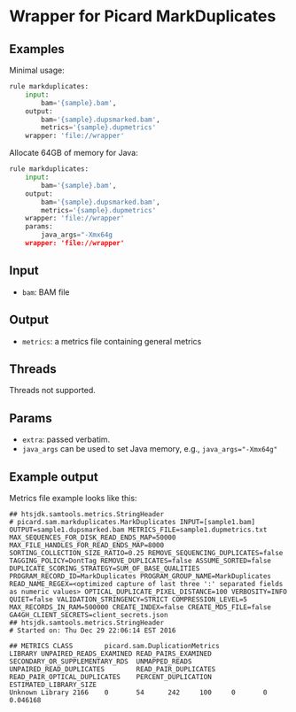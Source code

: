 # Wrapper for Picard MarkDuplicates

## Examples

Minimal usage:

```python
rule markduplicates:
    input:
        bam='{sample}.bam',
    output:
        bam='{sample}.dupsmarked.bam',
        metrics='{sample}.dupmetrics'
    wrapper: 'file://wrapper'
```

Allocate 64GB of memory for Java:

```python
rule markduplicates:
    input:
        bam='{sample}.bam',
    output:
        bam='{sample}.dupsmarked.bam',
        metrics='{sample}.dupmetrics'
    wrapper: 'file://wrapper'
    params:
        java_args="-Xmx64g
    wrapper: 'file://wrapper'
```

## Input

* `bam`: BAM file

## Output

- `metrics`: a metrics file containing general metrics


## Threads
Threads not supported.

## Params
* `extra`: passed verbatim.
* `java_args` can be used to set Java memory, e.g., `java_args="-Xmx64g"`

## Example output

Metrics file example looks like this:

```
## htsjdk.samtools.metrics.StringHeader
# picard.sam.markduplicates.MarkDuplicates INPUT=[sample1.bam] OUTPUT=sample1.dupsmarked.bam METRICS_FILE=sample1.dupmetrics.txt    MAX_SEQUENCES_FOR_DISK_READ_ENDS_MAP=50000 MAX_FILE_HANDLES_FOR_READ_ENDS_MAP=8000 SORTING_COLLECTION_SIZE_RATIO=0.25 REMOVE_SEQUENCING_DUPLICATES=false TAGGING_POLICY=DontTag REMOVE_DUPLICATES=false ASSUME_SORTED=false DUPLICATE_SCORING_STRATEGY=SUM_OF_BASE_QUALITIES PROGRAM_RECORD_ID=MarkDuplicates PROGRAM_GROUP_NAME=MarkDuplicates READ_NAME_REGEX=<optimized capture of last three ':' separated fields as numeric values> OPTICAL_DUPLICATE_PIXEL_DISTANCE=100 VERBOSITY=INFO QUIET=false VALIDATION_STRINGENCY=STRICT COMPRESSION_LEVEL=5 MAX_RECORDS_IN_RAM=500000 CREATE_INDEX=false CREATE_MD5_FILE=false GA4GH_CLIENT_SECRETS=client_secrets.json
## htsjdk.samtools.metrics.StringHeader
# Started on: Thu Dec 29 22:06:14 EST 2016

## METRICS CLASS        picard.sam.DuplicationMetrics
LIBRARY UNPAIRED_READS_EXAMINED READ_PAIRS_EXAMINED     SECONDARY_OR_SUPPLEMENTARY_RDS  UNMAPPED_READS  UNPAIRED_READ_DUPLICATES        READ_PAIR_DUPLICATES    READ_PAIR_OPTICAL_DUPLICATES    PERCENT_DUPLICATION     ESTIMATED_LIBRARY_SIZE
Unknown Library 2166    0       54      242     100     0       0       0.046168
```
